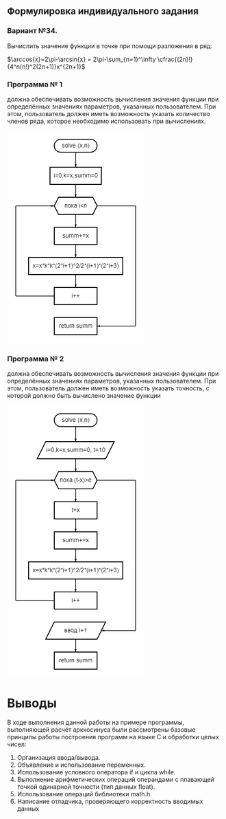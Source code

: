 ## Формулировка индивидуального задания
### Вариант №34. 
Вычислить значение функции в точке при помощи разложения в ряд: 

$\arccos{x}=2\pi-\arcsin{x} = 2\pi-\sum_{n=1}^\infty \cfrac{(2n)!}{4^n(n!)^2(2n+1)}x^{2n+1}$

### Программа № 1
должна обеспечивать возможность вычисления значения функции при 
определённых значениях параметров, указанных пользователем. При этом, пользователь должен 
иметь возможность указать количество членов ряда, которое необходимо использовать при 
вычислениях.

![Diagram1](https://github.com/Veronijaj/Inf/blob/main/lab2/diagram%20(1).png)

### Программа № 2 
должна обеспечивать возможность вычисления значения функции при 
определённых значениях параметров, указанных пользователем. При этом, пользователь должен 
иметь возможность указать точность, с которой должно быть вычислено значение функции

![Diagram2](https://github.com/Veronijaj/Inf/blob/main/lab2/diagram%20(10).png)

# Выводы
В ходе выполнения данной работы на примере программы, выполняющей расчёт арккосинуса были 
рассмотрены базовые принципы работы построения программ на языке C и обработки целых чисел:
1. Организация ввода/вывода.
2. Объявление и использование переменных.
3. Использование условного оператора if и цикла while.
4. Выполнение арифметических операций операндами с плавающей точкой одинарной точности 
(тип данных float).
5. Использование операций библиотеки math.h.
6. Написание отладчика, проверяющего корректность вводимых данных
